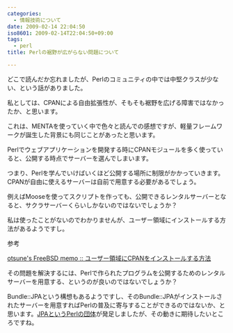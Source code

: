```yaml
---
categories:
  - 情報技術について
date: 2009-02-14 22:04:50
iso8601: 2009-02-14T22:04:50+09:00
tags:
  - perl
title: Perlの裾野が広がらない問題について

---
```


<p>どこで読んだか忘れましたが、Perlのコミュニティの中では中堅クラスが少ない、という話がありました。</p>

<p>私としては、CPANによる自由拡張性が、そもそも裾野を広げる障害ではなかったか、と思います。</p>

<p>これは、MENTAを使っていく中で色々と読んでの感想ですが、軽量フレームワークが誕生した背景にも同じことがあったと思います。</p>

<p>Perlでウェブアプリケーションを開発する時にCPANモジュールを多く使っていると、公開する時点でサーバーを選んでしまいます。</p>

<p>つまり、Perlを学んでいけばいくほど公開する場所に制限がかかっていきます。CPANが自由に使えるサーバーは自前で用意する必要があるでしょう。</p>

<p>例えばMooseを使ってスクリプトを作っても、公開できるレンタルサーバーとなると、サクラサーバーくらいしかないのではないでしょうか？</p>

<p>私は使ったことがないのでわかりませんが、ユーザー領域にインストールする方法があるようですし。</p>

<p>参考</p>

<p><a href="http://www.otsune.com/bsd/tips/usercpaninstall.html">otsune's FreeBSD memo :: ユーザー領域にCPANをインストールする方法</a></p>

<p>その問題を解決するには、Perlで作られたプログラムを公開するためのレンタルサーバーを用意する、というのが良いのではないでしょうか？</p>

<p>Bundle::JPAという構想もあるようですし、そのBundle::JPAがインストールされたサーバーを用意すればPerlの普及に寄与することができるのではないか、と思います。<a href="http://japan.perlassociation.org/">JPAというPerlの団体</a>が発足しましたが、その動きに期待したいところですね。</p>
    	